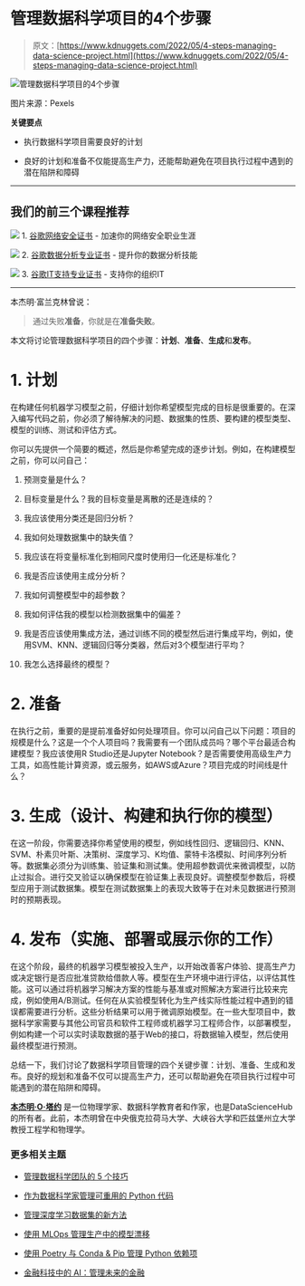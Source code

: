 # 管理数据科学项目的4个步骤

> 原文：[https://www.kdnuggets.com/2022/05/4-steps-managing-data-science-project.html](https://www.kdnuggets.com/2022/05/4-steps-managing-data-science-project.html)

![管理数据科学项目的4个步骤](../Images/a7d35300f160f0ba1ab16e3d846c5cca.png)

图片来源：Pexels

**关键要点**

+   执行数据科学项目需要良好的计划

+   良好的计划和准备不仅能提高生产力，还能帮助避免在项目执行过程中遇到的潜在陷阱和障碍

* * *

## 我们的前三个课程推荐

![](../Images/0244c01ba9267c002ef39d4907e0b8fb.png) 1\. [谷歌网络安全证书](https://www.kdnuggets.com/google-cybersecurity) - 加速你的网络安全职业生涯

![](../Images/e225c49c3c91745821c8c0368bf04711.png) 2\. [谷歌数据分析专业证书](https://www.kdnuggets.com/google-data-analytics) - 提升你的数据分析技能

![](../Images/0244c01ba9267c002ef39d4907e0b8fb.png) 3\. [谷歌IT支持专业证书](https://www.kdnuggets.com/google-itsupport) - 支持你的组织IT

* * *

本杰明·富兰克林曾说：

> 通过失败**准备**，你就是在**准备失败**。

本文将讨论管理数据科学项目的四个步骤：**计划**、**准备**、**生成**和**发布**。

# 1\. 计划

在构建任何机器学习模型之前，仔细计划你希望模型完成的目标是很重要的。在深入编写代码之前，你必须了解待解决的问题、数据集的性质、要构建的模型类型、模型的训练、测试和评估方式。

你可以先提供一个简要的概述，然后是你希望完成的逐步计划。例如，在构建模型之前，你可以问自己：

1.  预测变量是什么？

1.  目标变量是什么？我的目标变量是离散的还是连续的？

1.  我应该使用分类还是回归分析？

1.  我如何处理数据集中的缺失值？

1.  我应该在将变量标准化到相同尺度时使用归一化还是标准化？

1.  我是否应该使用主成分分析？

1.  我如何调整模型中的超参数？

1.  我如何评估我的模型以检测数据集中的偏差？

1.  我是否应该使用集成方法，通过训练不同的模型然后进行集成平均，例如，使用SVM、KNN、逻辑回归等分类器，然后对3个模型进行平均？

1.  我怎么选择最终的模型？

# 2\. 准备

在执行之前，重要的是提前准备好如何处理项目。你可以问自己以下问题：项目的规模是什么？这是一个个人项目吗？我需要有一个团队成员吗？哪个平台最适合构建模型？我应该使用R Studio还是Jupyter Notebook？是否需要使用高级生产力工具，如高性能计算资源，或云服务，如AWS或Azure？项目完成的时间线是什么？

# 3\. 生成（设计、构建和执行你的模型）

在这一阶段，你需要选择你希望使用的模型，例如线性回归、逻辑回归、KNN、SVM、朴素贝叶斯、决策树、深度学习、K均值、蒙特卡洛模拟、时间序列分析等。数据集必须分为训练集、验证集和测试集。使用超参数调优来微调模型，以防止过拟合。进行交叉验证以确保模型在验证集上表现良好。调整模型参数后，将模型应用于测试数据集。模型在测试数据集上的表现大致等于在对未见数据进行预测时的预期表现。

# 4\. 发布（实施、部署或展示你的工作）

在这个阶段，最终的机器学习模型被投入生产，以开始改善客户体验、提高生产力或决定银行是否应批准贷款给借款人等。模型在生产环境中进行评估，以评估其性能。这可以通过将机器学习解决方案的性能与基准或对照解决方案进行比较来完成，例如使用A/B测试。任何在从实验模型转化为生产线实际性能过程中遇到的错误都需要进行分析。这些分析结果可以用于微调原始模型。在一些大型项目中，数据科学家需要与其他公司官员和软件工程师或机器学习工程师合作，以部署模型，例如构建一个可以实时读取数据的基于Web的接口，将数据输入模型，然后使用最终模型进行预测。

总结一下，我们讨论了数据科学项目管理的四个关键步骤：计划、准备、生成和发布。良好的规划和准备不仅可以提高生产力，还可以帮助避免在项目执行过程中可能遇到的潜在陷阱和障碍。

**[本杰明·O·塔约](https://www.linkedin.com/in/benjamin-o-tayo-ph-d-a2717511/)** 是一位物理学家、数据科学教育者和作家，也是DataScienceHub的所有者。此前，本杰明曾在中央俄克拉荷马大学、大峡谷大学和匹兹堡州立大学教授工程学和物理学。

### 更多相关主题

+   [管理数据科学团队的 5 个技巧](https://www.kdnuggets.com/5-tips-for-managing-data-science-teams)

+   [作为数据科学家管理可重用的 Python 代码](https://www.kdnuggets.com/2021/06/managing-reusable-python-code-data-scientist.html)

+   [管理深度学习数据集的新方法](https://www.kdnuggets.com/2022/03/new-way-managing-deep-learning-datasets.html)

+   [使用 MLOps 管理生产中的模型漂移](https://www.kdnuggets.com/2023/05/managing-model-drift-production-mlops.html)

+   [使用 Poetry 与 Conda & Pip 管理 Python 依赖项](https://www.kdnuggets.com/managing-python-dependencies-with-poetry-vs-conda-pip)

+   [金融科技中的 AI：管理未来的金融](https://www.kdnuggets.com/2022/10/ai-fintech-managing-finance-future.html)
